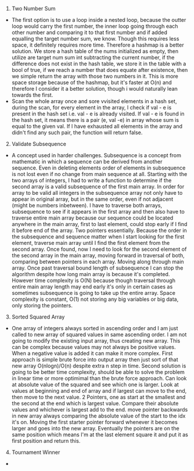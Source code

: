 1. Two Number Sum

- The first option is to use a loop inside a nested loop, because the outter loop would carry the first number, the inner loop going through each other number and comparing it to that first number and if added equalling the target number sum, we know. Though this requires less space, it definitely requires more time. Therefore a hashmap is a better solution. We store a hash table of the nums initialized as empty, then utilize are target num sum int subtracting the current number, if the difference does not exist in the hash table, we store it in the table with a bool of true, if we reach a number that does equate after existence, then we simple return the array with those two numbers in it. This is more space storage because of the hashmap, but it's faster at O(n) and therefore I consider it a better solution, though i would naturally lean towards the first.
- Scan the whole array once and sore vvisited elements in a hash set, during the scan, for every element in the array, I check if val - e is present in the hash set i.e. val - e is already visited. If val - e is found in the hash set, it means there is a pair (e, val -e) in array whose sum is equal to the given val. If I have exhausted all elements in the array and didn't find any such pair, the function will return false.

2. Validate Subsequence

- A concept used in harder challenges. Subsequence is a concept from mathematic in which a sequence can be derived from another sequence. Even in deleting elements order of elements in subsequence is not lost even if no change from main sequence at all. Starting with the two arrays of integers, I had to write a function to determine if the second array is a valid subsequence of the first main array. In order for array to be valid all integers in the subsequence array not only have to appear in original array, but in the same order, even if not adjacent (might be numbers inbetween). I have to traverse both arrays, subsequence to see if it appears in the first array and then also have to traverse entire main array because our sequence could be located anywhere in the main array, first to last element, could stop early if I find it before end of the array. Two pointers essentially. Because the order in the subsequence and sequence matter when I start looking for the first element, traverse main array until I find the first element from the second array. Once found, now I need to look for the second element of the second array in the main array, moving forward in traversal of both, comparing between pointers in each array. Moving along through main array. Once past traversal bound length of subsequence I can stop the algorithm despite how long main array is because it's completed. However time complexity is O(N) because though traversal through entire main array length may end early it's only in certain cases as sometimes subsequence is going to take up the entire array. Space complexity is constant, O(1) not storing any big variables or big data, only storing the pointers.

3. Sorted Squared Array

- One array of integers always sorted in ascending order and I am just called to new array of squared values in same ascending order. I am not going to modify the existing input array, thus creating new array. This can be complex because values may not always be positive values. When a negative value is added it can make it more complex. First approach is simple brute force into output array then just sort of that new array O(nlogn)/O(n) despite extra n step in time. Second solution is going to be better time complexity, should be able to solve the problem in linear time or more optimimal than the brute force approach. Can look at absolute value of the squared and see which one is larger. Look at values at beginning and end of array and if largest can move to the end, then move to the next value. 2 Pointers, one as start at the smallest and the second at the end which is largest value. Compare their absolute values and whichever is largest add to the end. move pointer backwards in new array always comparing the absolute value of the start to the idx it's on. Moving the first starter pointer forward whenever it becomes larger and goes into the new array. Eventually the pointers are on the same position which means I'm at the last element square it and put it as first position and return this.

4. Tournament Winner

-
